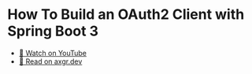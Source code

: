 # How To Build an OAuth2 Client with Spring Boot 3

- [🍿 Watch on YouTube](https://youtube.com/alexgutjahr)
- [🦩 Read on axgr.dev](https://axgr.dev/?utm_campaign=github-readme&utm_source=github)
